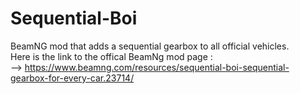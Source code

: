 # Sequential-Boi
BeamNG mod that adds a sequential gearbox to all official vehicles.<br>
Here is the link to the offical BeamNg mod page : <br>
  --> https://www.beamng.com/resources/sequential-boi-sequential-gearbox-for-every-car.23714/
